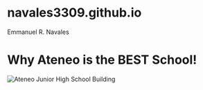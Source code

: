 # navales3309.github.io
Emmanuel R. Navales
# Why Ateneo is the **BEST** School!
![Ateneo Junior High School Building](https://www.google.com/url?sa=i&url=https%3A%2F%2Fwww.facebook.com%2Fadnujhs%2Fphotos%2Fa.1600737866906942%2F1600737623573633%2F%3Ftype%3D3&psig=AOvVaw2jbHFIUjk4JtTyUmLloXKd&ust=1701834255484000&source=images&cd=vfe&opi=89978449&ved=0CBAQjRxqFwoTCNicsvmy94IDFQAAAAAdAAAAABAS)
